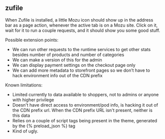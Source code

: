## zufile

When Zufile is installed, a little Mozu icon should show up in the address bar as a page action, whenever the active tab is on a Mozu site. Click on it, wait for it to run a couple requests, and it should show you some good stuff.

Possible extension points:

* We can run other requests to the runtime services to get other stats besides number of products and number of categories
* We can make a version of this for the admin
* We can display payment settings on the checkout page only
* We can add more metadata to storefront pages so we don’t have to hack environment info out of the CDN prefix

Known limitations:

* Limited currently to data available to shoppers, not to admins or anyone with higher privilege
* Doesn't have direct access to environment/pod info, is hacking it out of the CDN prefix url. When the CDN prefix URL isn't present, neither is this data
* Relies on a couple of script tags being present in the theme, generated by the {% preload_json %} tag
* Kind of ugly.